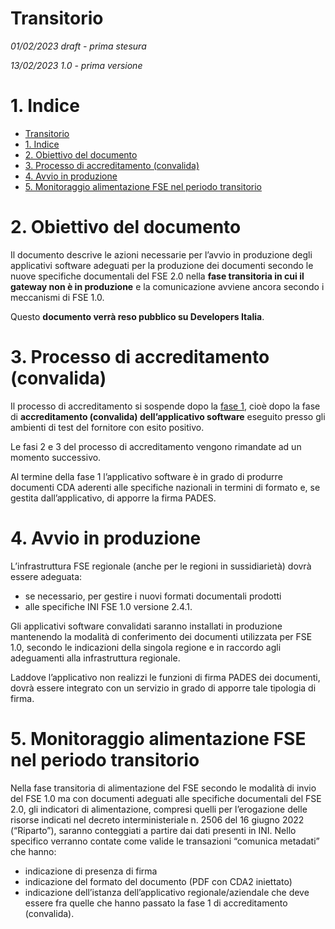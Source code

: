 # Transitorio

_01/02/2023 	draft - prima stesura_

_13/02/2023 	1.0 - prima versione_


# 1. Indice

- [Transitorio](#transitorio)
- [1. Indice](#1-indice)
- [2. Obiettivo del documento](#2-obiettivo-del-documento)
- [3. Processo di accreditamento (convalida)](#3-processo-di-accreditamento-convalida)
- [4. Avvio in produzione](#4-avvio-in-produzione)
- [5. Monitoraggio alimentazione FSE nel periodo transitorio](#5-monitoraggio-alimentazione-fse-nel-periodo-transitorio)


# 2. Obiettivo del documento

Il documento descrive le azioni necessarie per l’avvio in produzione degli applicativi software adeguati per la produzione dei documenti secondo le nuove specifiche documentali del FSE 2.0 nella **fase transitoria in cui il gateway non è in produzione** e la comunicazione avviene ancora secondo i meccanismi di FSE 1.0.

Questo **documento verrà reso pubblico su Developers Italia**.


# 3. Processo di accreditamento (convalida)

Il processo di accreditamento si sospende dopo la [fase 1](https://github.com/ministero-salute/it-fse-support/tree/main/doc/accreditamento#fase-1-processo-di-accreditamento), cioè dopo la fase di **accreditamento (convalida) dell’applicativo software** eseguito presso gli ambienti di test del fornitore con esito positivo. 

Le fasi 2 e 3 del processo di accreditamento  vengono rimandate ad un momento successivo.

Al termine della fase 1 l’applicativo software è in grado di produrre documenti CDA aderenti alle specifiche nazionali in termini di formato e, se gestita dall’applicativo, di apporre la firma PADES.


# 4. Avvio in produzione

L’infrastruttura FSE regionale (anche per le regioni in sussidiarietà) dovrà essere adeguata:



* se necessario, per gestire i nuovi formati documentali prodotti
* alle specifiche INI FSE 1.0 versione 2.4.1.

Gli applicativi software convalidati saranno installati in produzione mantenendo la modalità di conferimento dei documenti utilizzata per FSE 1.0, secondo le indicazioni della singola regione e in raccordo agli adeguamenti alla infrastruttura regionale. 

Laddove l’applicativo non realizzi le funzioni  di firma PADES dei documenti, dovrà essere integrato con un servizio in grado di apporre tale tipologia di firma.


# 5. Monitoraggio alimentazione FSE nel periodo transitorio

Nella fase transitoria di alimentazione del FSE secondo le modalità di invio del FSE 1.0 ma con documenti adeguati alle specifiche documentali del FSE 2.0, gli indicatori di alimentazione, compresi quelli per l’erogazione delle risorse indicati nel decreto interministeriale n. 2506 del 16 giugno 2022 (“Riparto”), saranno conteggiati a partire dai dati presenti in INI. Nello specifico verranno contate come valide le transazioni “comunica metadati” che hanno:



* indicazione di presenza di firma
* indicazione del formato del documento (PDF con CDA2 iniettato)
* indicazione dell’istanza dell’applicativo regionale/aziendale che deve essere fra quelle che hanno passato la fase 1 di accreditamento (convalida).